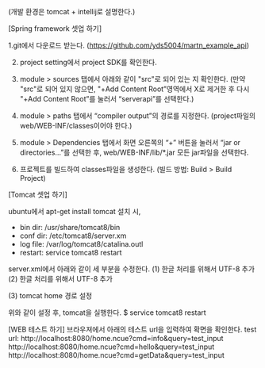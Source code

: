 (개발 환경은 tomcat + intellij로 설명한다.)

[Spring framework 셋업 하기]

1.git에서 다운로드 받는다. (https://github.com/yds5004/martn_example_api)

2. project setting에서 project SDK를 확인한다.

3. module > sources 탭에서 아래와 같이 "src"로 되어 있는 지 확인한다. (만약 "src"로 되어 있지 않으면, "+Add Content Root”영역에서 X로 제거한 후 다시 "+Add Content Root”를 눌러서 “serverapi”를 선택한다.)

4. module > paths 탭에서 “compiler output”의 경로를 지정한다. (project파일의 web/WEB-INF/classes이어야 한다.)

5. module > Dependencies 탭에서 화면 오른쪽의 “+” 버튼을 눌러서 “jar or directories…”를 선택한 후, web/WEB-INF/lib/*.jar 모든 jar파일을 선택한다.

6. 프로젝트를 빌드하여 classes파일을 생성한다. (빌드 방법: Build > Build Project)



[Tomcat 셋업 하기]

ubuntu에서 apt-get install tomcat 설치 시,
  - bin dir: /usr/share/tomcat8/bin
  - conf dir: /etc/tomcat8/server.xm
  - log file: /var/log/tomcat8/catalina.outl
  - restart: service tomcat8 restart

server.xml에서 아래와 같이 세 부분을 수정한다.
(1) 한글 처리를 위해서 UTF-8 추가
<Connector port="8080" protocol="HTTP/1.1"
               connectionTimeout="20000"
               URIEncoding="UTF-8"
               redirectPort="8443" />
(2) 한글 처리를 위해서 UTF-8 추가
<Connector port="8009" protocol="AJP/1.3" redirectPort="8443" URIEncoding="UTF-8" />

(3) tomcat home 경로 설정
<Host name="localhost"  appBase="/home/dsyoon/workspace/examples/web" unpackWARs="true" autoDeploy="true">
        <Context path="" docBase="/home/dsyoon/workspace/examples/web" reloadable="true"/>
        <Valve className="org.apache.catalina.valves.AccessLogValve" directory="logs"
               prefix="localhost_access_log" suffix=".txt"
               pattern="%h %l %u %t &quot;%r&quot; %s %b" />

위와 같이 설정 후, tomcat을 실행한다.
$ service tomcat8 restart



[WEB 테스트 하기]
브라우져에서 아래의 테스트 url을 입력하여 확면을 확인한다.
test url:
    http://localhost:8080/home.ncue?cmd=info&query=test_input
	http://localhost:8080/home.ncue?cmd=hello&query=test_input
	http://localhost:8080/home.ncue?cmd=getData&query=test_input